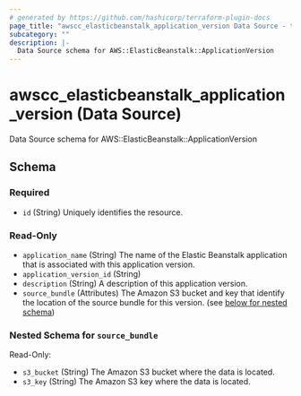 ```yaml
---
# generated by https://github.com/hashicorp/terraform-plugin-docs
page_title: "awscc_elasticbeanstalk_application_version Data Source - terraform-provider-awscc"
subcategory: ""
description: |-
  Data Source schema for AWS::ElasticBeanstalk::ApplicationVersion
---
```


# awscc_elasticbeanstalk_application_version (Data Source)

Data Source schema for AWS::ElasticBeanstalk::ApplicationVersion



<!-- schema generated by tfplugindocs -->
## Schema

### Required

- `id` (String) Uniquely identifies the resource.

### Read-Only

- `application_name` (String) The name of the Elastic Beanstalk application that is associated with this application version.
- `application_version_id` (String)
- `description` (String) A description of this application version.
- `source_bundle` (Attributes) The Amazon S3 bucket and key that identify the location of the source bundle for this version. (see [below for nested schema](#nestedatt--source_bundle))

<a id="nestedatt--source_bundle"></a>
### Nested Schema for `source_bundle`

Read-Only:

- `s3_bucket` (String) The Amazon S3 bucket where the data is located.
- `s3_key` (String) The Amazon S3 key where the data is located.
